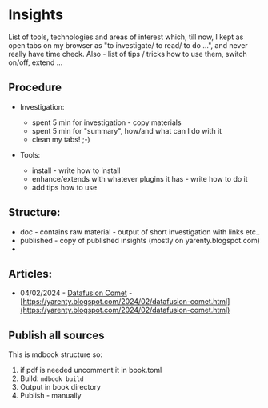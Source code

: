 # Insights

List of tools, technologies and areas of interest which, till now, I kept as open tabs on my browser as "to investigate/ to read/ to do ...", and never really have time check.
Also - list of tips / tricks how to use them, switch  on/off, extend ...



## Procedure
- Investigation:
  - spent 5 min for investigation - copy materials
  - spent 5 min for "summary", how/and what can I do with it
  - clean my tabs! ;-)

- Tools:
  - install - write how to install
  - enhance/extends with whatever plugins it has - write how to do it
  - add tips how to use 


## Structure:
- doc - contains raw material - output of short investigation with links etc..
- published - copy of published insights (mostly on yarenty.blogspot.com)
- 



## Articles:
- 04/02/2024 - [Datafusion Comet](published/comet_202401/comet.md) - [https://yarenty.blogspot.com/2024/02/datafusion-comet.html](https://yarenty.blogspot.com/2024/02/datafusion-comet.html)





## Publish all sources

This is mdbook structure so:
1. if pdf is needed uncomment it in book.toml
2. Build:  ``` mdbook build ```
3. Output in book directory
4. Publish - manually








